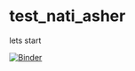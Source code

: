 # test_nati_asher

lets start

[![Binder](https://mybinder.org/badge_logo.svg)](https://mybinder.org/v2/gh/arielnabeth/test_nati_asher/HEAD)
